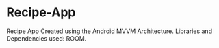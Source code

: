 # Recipe-App
Recipe App Created using the Android MVVM Architecture.
Libraries and Dependencies used: ROOM.
